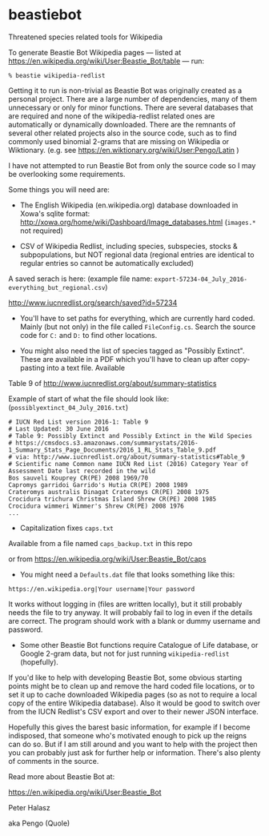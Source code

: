 # beastiebot
Threatened species related tools for Wikipedia

To generate Beastie Bot Wikipedia pages — listed at https://en.wikipedia.org/wiki/User:Beastie_Bot/table — run:

`% beastie wikipedia-redlist`

Getting it to run is non-trivial as Beastie Bot was originally created as a personal project. There are a large number of dependencies, many of them unnecessary or only for minor functions. There are several databases that are required and none of the wikipedia-redlist related ones are automatically or dynamically downloaded. There are the remnants of several other related projects also in the source code, such as to find commonly used binomial 2-grams that are missing on Wikipedia or Wiktionary. (e.g. see https://en.wiktionary.org/wiki/User:Pengo/Latin )

I have not attempted to run Beastie Bot from only the source code so I may be overlooking some requirements.

Some things you will need are:

* The English Wikipedia (en.wikipedia.org) database downloaded in Xowa's sqlite format: http://xowa.org/home/wiki/Dashboard/Image_databases.html (`images.*` not required)

* CSV of Wikipedia Redlist, including species, subspecies, stocks & subpopulations, but NOT regional data (regional entries are identical to regular entries so cannot be automatically excluded)

A saved serach is here: (example file name: `export-57234-04_July_2016-everything_but_regional.csv`)

http://www.iucnredlist.org/search/saved?id=57234

* You'll have to set paths for everything, which are currently hard coded. Mainly (but not only) in the file called `FileConfig.cs`. Search the source code for `C:` and `D:` to find other locations.

* You might also need the list of species tagged as "Possibly Extinct". These are available in a PDF which you'll have to clean up after copy-pasting into a text file. Available 

Table 9 of http://www.iucnredlist.org/about/summary-statistics

Example of start of what the file should look like: (`possiblyextinct_04_July_2016.txt`)

```
# IUCN Red List version 2016-1: Table 9
# Last Updated: 30 June 2016
# Table 9: Possibly Extinct and Possibly Extinct in the Wild Species
# https://cmsdocs.s3.amazonaws.com/summarystats/2016-1_Summary_Stats_Page_Documents/2016_1_RL_Stats_Table_9.pdf
# via: http://www.iucnredlist.org/about/summary-statistics#Table_9
# Scientific name Common name IUCN Red List (2016) Category Year of Assessment Date last recorded in the wild
Bos sauveli Kouprey CR(PE) 2008 1969/70
Capromys garridoi Garrido's Hutia CR(PE) 2008 1989
Crateromys australis Dinagat Crateromys CR(PE) 2008 1975
Crocidura trichura Christmas Island Shrew CR(PE) 2008 1985
Crocidura wimmeri Wimmer's Shrew CR(PE) 2008 1976
...
```

* Capitalization fixes `caps.txt`

Available from a file named `caps_backup.txt` in this repo

or from https://en.wikipedia.org/wiki/User:Beastie_Bot/caps

* You might need a `Defaults.dat` file that looks something like this:

```
https://en.wikipedia.org|Your username|Your password
```

It works without logging in (files are written locally), but it still probably needs the file to try anyway. It will probably fail to log in even if the details are correct. The program should work with a blank or dummy username and password.

* Some other Beastie Bot functions require Catalogue of Life database, or Google 2-gram data, but not for just running `wikipedia-redlist` (hopefully).

If you'd like to help with developing Beastie Bot, some obvious starting points might be to clean up and remove the hard coded file locations, or to set it up to cache downloaded Wikipedia pages (so as not to require a local copy of the entire Wikipedia database). Also it would be good to switch over from the IUCN Redlist's CSV export and over to their newer JSON interface.

Hopefully this gives the barest basic information, for example if I become indisposed, that someone who's motivated enough to pick up the reigns can do so. But if I am still around and you want to help with the project then you can probably just ask for further help or information. There's also plenty of comments in the source.

Read more about Beastie Bot at:

https://en.wikipedia.org/wiki/User:Beastie_Bot

Peter Halasz

aka Pengo (Quole)
